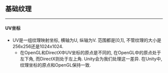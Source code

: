 ## **基础纹理**
---------------------------------------------------------------------------
#### **UV坐标**
- UV是一组纹理映射坐标, 横轴为U, 纵轴为V. 范围都是[0,1], 不管纹理的大小是256x256还是1024x1024.
  - 在OpenGL和DirectX中UV坐标的原点是不同的, 在OpenGL中的原点处于左下角, 而DirectX则处于左上角. Unity会为我们处理这一差异. 在Unity中, 纹理坐标的原点和OpenGL保持一致.